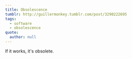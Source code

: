 ```yaml
---
title: Obsolescence
tumblr: http://guillermonkey.tumblr.com/post/3290222695
tags:
  - software
  - obsolescence
quote:
  author: null
---
```


If it works, it's obsolete.
